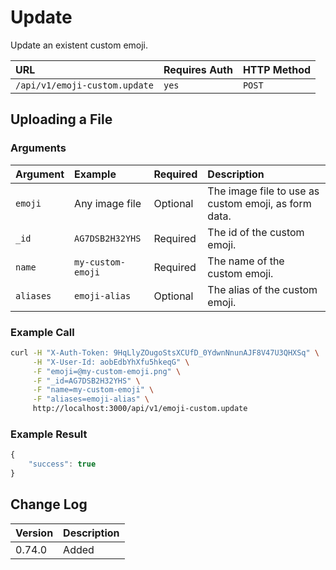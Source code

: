 # Update

Update an existent custom emoji.

| URL | Requires Auth | HTTP Method |
| :--- | :--- | :--- |
| `/api/v1/emoji-custom.update` | `yes` | `POST` |

## Uploading a File

### Arguments

| Argument | Example | Required | Description |
| :--- | :--- | :--- | :--- |
| `emoji` | Any image file | Optional | The image file to use as custom emoji, as form data. |
| `_id` | `AG7DSB2H32YHS` | Required | The id of the custom emoji. |
| `name` | `my-custom-emoji` | Required | The name of the custom emoji. |
| `aliases` | `emoji-alias` | Optional | The alias of the custom emoji. |

### Example Call

```bash
curl -H "X-Auth-Token: 9HqLlyZOugoStsXCUfD_0YdwnNnunAJF8V47U3QHXSq" \
     -H "X-User-Id: aobEdbYhXfu5hkeqG" \
     -F "emoji=@my-custom-emoji.png" \
     -F "_id=AG7DSB2H32YHS" \
     -F "name=my-custom-emoji" \
     -F "aliases=emoji-alias" \
     http://localhost:3000/api/v1/emoji-custom.update
```

### Example Result

```javascript
{
    "success": true
}
```

## Change Log

| Version | Description |
| :--- | :--- |
| 0.74.0 | Added |

